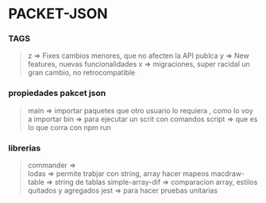 # PACKET-JSON

### TAGS
> z => Fixes cambios menores, que no afecten la API publca
> y => New features, nuevas funcionalidades
> x => migraciones, super racidal un gran cambio, no retrocompatible

### propiedades pakcet json
> main => importar paquetes que otro usuario lo requiera , como lo voy a importar 
> bin => para ejecutar un scrit con comandos 
> script => que es lo que corra con npm run 

### librerias 

> commander =>  
> lodas => permite trabjar con string, array hacer mapeos 
> macdraw-table => string de tablas
> simple-array-dif => comparacion array, estilos quitados y agregados 
> jest => para hacer pruebas unitarias  
